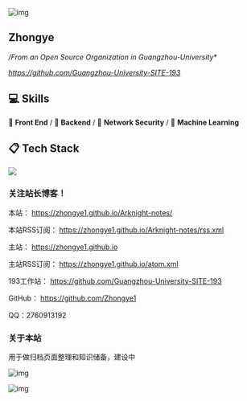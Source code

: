 



![img](https://pic1.zhimg.com/v2-842db2fbcdb441bd2562cf457f8192b4_r.jpg)

<!-- more -->

## Zhongye

 */From an Open Source Organization in Guangzhou-University**

*https://github.com/Guangzhou-University-SITE-193*



## 💻 Skills

🥪 **Front End** / 🥗 **Backend** / 🍊 **Network Security** / 🍑 **Machine Learning**


## 📋 Tech Stack

<img align="center" src="https://skillicons.dev/icons?i=py,c,java,mysql,html,css,js,vscode,git,powershell,docker,ubuntu,windows&theme=light" />





### 关注站长博客！

本站： 		https://zhongye1.github.io/Arknight-notes/

本站RSS订阅：  https://zhongye1.github.io/Arknight-notes/rss.xml

主站：	 	https://zhongye1.github.io

主站RSS订阅：  https://zhongye1.github.io/atom.xml

193工作站：      https://github.com/Guangzhou-University-SITE-193

GitHub：  	 https://github.com/Zhongye1

QQ：2760913192



### 关于本站

用于做归档页面整理和知识储备，建设中

![img](https://raw.githubusercontent.com/Zhongye1/GZHU-Web-Design-Competition/13b97fc570b9b43cbe1cac4247c852238c5aca1a/12.svg)

![img](https://raw.githubusercontent.com/Zhongye1/GZHU-Web-Design-Competition/a6e918e4393830b66569caa4d0d595673ae4797d/%E5%8A%A0%E5%85%A5node.svg)
